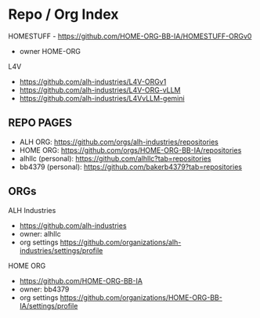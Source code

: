 # Repo / Org Index


HOMESTUFF - https://github.com/HOME-ORG-BB-IA/HOMESTUFF-ORGv0
- owner HOME-ORG

L4V
- https://github.com/alh-industries/L4V-ORGv1
- https://github.com/alh-industries/L4V-ORG-vLLM
- https://github.com/alh-industries/L4VvLLM-gemini


## REPO PAGES

- ALH ORG: https://github.com/orgs/alh-industries/repositories
- HOME ORG: https://github.com/orgs/HOME-ORG-BB-IA/repositories
- alhllc (personal): https://github.com/alhllc?tab=repositories
- bb4379 (personal): https://github.com/bakerb4379?tab=repositories



## ORGs

ALH Industries
- https://github.com/alh-industries
- owner: alhllc
- org settings https://github.com/organizations/alh-industries/settings/profile

HOME ORG 
- https://github.com/HOME-ORG-BB-IA
- owner: bb4379
- org settings https://github.com/organizations/HOME-ORG-BB-IA/settings/profile

